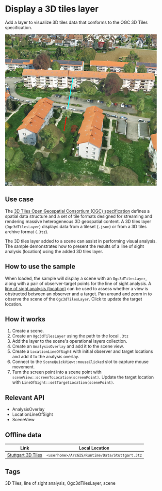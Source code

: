 # Display a 3D tiles layer

Add a layer to visualize 3D tiles data that conforms to the OGC 3D Tiles specification.

![](screenshot.png)

## Use case

The [3D Tiles Open Geospatial Consortium (OGC) specification](https://www.ogc.org/standard/3DTiles) defines a spatial data structure and a set of tile formats designed for streaming and rendering massive heterogeneous 3D geospatial content. A 3D tiles layer (`Ogc3dTilesLayer`) displays data from a tileset (`.json`) or from a 3D tiles archive format (`.3tz`).

The 3D tiles layer added to a scene can assist in performing visual analysis. The sample demonstrates how to present the results of a line of sight analysis (location) using the added 3D tiles layer.

## How to use the sample

When loaded, the sample will display a scene with an `Ogc3dTilesLayer`, along with a pair of observer-target points for the line of sight analysis. A [line of sight analysis (location)](https://github.com/Esri/arcgis-maps-sdk-samples-qt/tree/main/ArcGISRuntimeSDKQt_CppSamples/Analysis/LineOfSightLocation) can be used to assess whether a view is obstructed between an observer and a target. Pan around and zoom in to observe the scene of the `Ogc3dTilesLayer`. Click to update the target location.


## How it works

1. Create a scene.
2. Create an `Ogc3dTilesLayer` using the path to the local `.3tz`
3. Add the layer to the scene's operational layers collection.
4. Create an `AnalysisOverlay` and add it to the scene view.
5. Create a `LocationLineOfSight` with initial observer and target locations and add it to the analysis overlay.
6. Connect to the `SceneQuickView::mouseClicked` slot to capture mouse movement. 
7. Turn the screen point into a scene point with `sceneView::screenToLocation(screenPoint)`.
Update the target location with `LineOfSight::setTargetLocation(scenePoint)`.

## Relevant API

* AnalysisOverlay
* LocationLineOfSight
* SceneView


## Offline data

Link | Local Location
---------|-------|
|[Stuttgart 3D Tiles]()|`<userhome>/ArcGIS/Runtime/Data/Stuttgart.3tz`|


## Tags

3D Tiles, line of sight analysis, Ogc3dTilesLayer, scene

